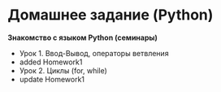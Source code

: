 # Домашнее задание (Python)

**Знакомство с языком Python (семинары)**

- Урок 1. Ввод-Вывод, операторы ветвления
- added Homework1
- Урок 2. Циклы (for, while)
- update Homework1
